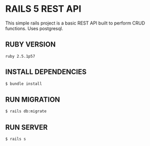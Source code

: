 
# RAILS 5 REST API

This simple rails project is a basic REST API built to perform CRUD functions. Uses postgresql.

## RUBY VERSION
```
ruby 2.5.1p57
```

## INSTALL DEPENDENCIES
```bash
$ bundle install
```

## RUN MIGRATION
```bash
$ rails db:migrate
```

## RUN SERVER
```bash
$ rails s
